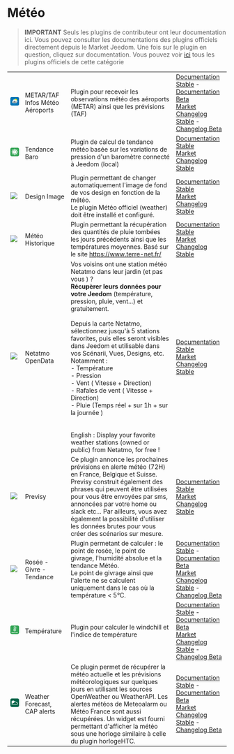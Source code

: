 
# Météo


>**IMPORTANT**
>Seuls les plugins de contributeur ont leur documentation ici. Vous pouvez consulter les documentations des plugins officiels directement depuis le Market Jeedom. Une fois sur le plugin en question, cliquez sur documentation.
>Vous pouvez voir [ici](https://market.jeedom.com/index.php?v=d&p=market&type=plugin&categorie=weather) tous les plugins officiels de cette catégorie


| | | | |
|--- | --- | --- | ---|
|<img src="Metar_infos/Metar_infos_icon.png" class="pluginLogo" width="100" />|METAR/TAF Infos Météo Aéroports|Plugin pour recevoir les observations météo des aéroports (METAR) ainsi que les prévisions (TAF)|[Documentation Stable](https://jealg.github.io/documentation/plugin-metar_infos/fr_FR/) - [Documentation Beta](https://jealg.github.io/documentation/plugin-metar_infos/fr_FR/)<br/>[Market](https://market.jeedom.com/index.php?v=d&p=market_display&id=2342)<br/>[Changelog Stable](https://jealg.github.io/documentation/plugin-metar_infos/fr_FR/changelog) - [Changelog Beta](https://jealg.github.io/documentation/plugin-metar_infos/fr_FR/beta_changelog)|
|<img src="baro/baro_icon.png" class="pluginLogo" width="100" />|Tendance Baro|Plugin de calcul de tendance météo basée sur les variations de pression d'un baromètre connecté à Jeedom (local)|[Documentation Stable](https://odolc.github.io/Baro/fr_FR/)<br/>[Market](https://market.jeedom.com/index.php?v=d&p=market_display&id=2405)<br/>[Changelog Stable](https://odolc.github.io/Baro/fr_FR/changelog)|
|<img src="designImgSwitch/designImgSwitch_icon.png" class="pluginLogo" width="100" />|Design Image|Plugin permettant de changer automatiquement l'image de fond de vos design en fonction de la météo.<br/>Le plugin Météo officiel (weather) doit être installé et configuré.|[Documentation Stable](https://mips2648.github.io/jeedom-plugins-docs/designImgSwitch/fr_FR/)<br/>[Market](https://market.jeedom.com/index.php?v=d&p=market_display&id=3819)<br/>[Changelog Stable](https://mips2648.github.io/jeedom-plugins-docs/designImgSwitch/fr_FR/changelog)|
|<img src="historiqueMeteo/historiqueMeteo_icon.png" class="pluginLogo" width="100" />|Météo Historique|Plugin permettant la récupération des quantités de pluie tombées les jours précédents ainsi que les températures moyennes. Basé sur le site https://www.terre-net.fr/|[Documentation Stable](https://github.com/jeedomBox/plugin_historiqueMeteo/tree/master/docs/fr_FR/index.md)<br/>[Market](https://market.jeedom.com/index.php?v=d&p=market_display&id=4358)<br/>[Changelog Stable](https://github.com/jeedomBox/plugin_historiqueMeteo/tree/master/docs/fr_FR/changelog.md)|
|<img src="netatmoPublicData/netatmoPublicData_icon.png" class="pluginLogo" width="100" />|Netatmo OpenData|Vos voisins ont une station météo Netatmo dans leur jardin (et pas vous ) ? <br><strong>Récupèrer leurs données pour votre Jeedom</strong> (température, pression, pluie, vent...) et gratuitement. <br><br>Depuis la carte Netatmo, sélectionnez jusqu'à 5 stations favorites, puis elles seront visibles dans Jeedom et utilisable dans vos Scénarii, Vues, Designs, etc.  Notamment :<br>- Température<br>- Pression<br>- Vent ( Vitesse + Direction)<br>- Rafales de vent ( Vitesse + Direction)<br>- Pluie (Temps réel + sur 1h + sur la journée )<br><br><br>English : Display your favorite weather stations (owned or public) from Netatmo, for free !|[Documentation Stable](https://jim005.github.io/jeedom-netatmoPublicData/fr_FR/)<br/>[Market](https://market.jeedom.com/index.php?v=d&p=market_display&id=4008)<br/>[Changelog Stable](https://jim005.github.io/jeedom-netatmoPublicData/fr_FR/changelog)|
|<img src="previsy/previsy_icon.png" class="pluginLogo" width="100" />|Previsy|Ce plugin annonce les prochaines prévisions en alerte météo (72H) en France, Belgique et Suisse. Previsy construit également des phrases qui peuvent être utilisées pour vous être envoyées par sms, annoncées par votre home ou slack etc… Par ailleurs, vous avez également la possibilité d'utiliser les données brutes pour vous créer des scénarios sur mesure.|[Documentation Stable](https://ynats.github.io/jeedom-plugin-previsy/fr_FR/)<br/>[Market](https://market.jeedom.com/index.php?v=d&p=market_display&id=4016)<br/>[Changelog Stable](https://ynats.github.io/jeedom-plugin-previsy/fr_FR/changelog)|
|<img src="rosee/rosee_icon.png" class="pluginLogo" width="100" />|Rosée - Givre - Tendance|Plugin permetant de calculer : le point de rosée, le point de givrage, l'humidité absolue et la tendance Météo. <BR/>Le point de givrage ainsi que l'alerte ne se calculent uniquement dans le cas où la température < 5°C. <BR />|[Documentation Stable](https://jealg.github.io/documentation/plugin-rosee/fr_FR/) - [Documentation Beta](https://jealg.github.io/documentation/plugin-rosee/fr_FR/)<br/>[Market](https://market.jeedom.com/index.php?v=d&p=market_display&id=1653)<br/>[Changelog Stable](https://jealg.github.io/documentation/plugin-rosee/fr_FR/changelog) - [Changelog Beta](https://jealg.github.io/documentation/plugin-rosee/fr_FR/beta_changelog)|
|<img src="temperature/temperature_icon.png" class="pluginLogo" width="100" />|Température|Plugin pour calculer le windchill et l'indice de température|[Documentation Stable](https://jealg.github.io/documentation/plugin-temperature/fr_FR/) - [Documentation Beta](https://jealg.github.io/documentation/plugin-temperature/fr_FR/)<br/>[Market](https://market.jeedom.com/index.php?v=d&p=market_display&id=2778)<br/>[Changelog Stable](https://jealg.github.io/documentation/plugin-temperature/fr_FR/changelog) - [Changelog Beta](https://jealg.github.io/documentation/plugin-temperaturee/fr_FR/beta_changelog)|
|<img src="weatherForecast/weatherForecast_icon.png" class="pluginLogo" width="100" />|Weather Forecast, CAP alerts|Ce plugin permet de récupérer la météo actuelle et les prévisions météorologiques sur quelques jours en utilisant les sources OpenWeather ou WeatherAPI. Les alertes météos de Meteoalarm ou Météo France sont aussi récupérées. Un widget est fourni permettant d'afficher la météo sous une horloge similaire à celle du plugin horlogeHTC.|[Documentation Stable](https://jpty.github.io/jeedom/plugins/weatherForecast/) - [Documentation Beta](https://jpty.github.io/jeedom/plugins/weatherForecast/)<br/>[Market](https://market.jeedom.com/index.php?v=d&p=market_display&id=4549)<br/>[Changelog Stable](https://jpty.github.io/jeedom/plugins/weatherForecast/fr_FR/changelog.html) - [Changelog Beta](https://jpty.github.io/jeedom/plugins/weatherForecast/fr_FR/changelog.html)|
